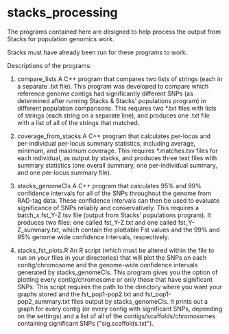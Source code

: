 stacks_processing
=================

The programs contained here are designed to help process the output from Stacks for population genomics work.

Stacks must have already been run for these programs to work. 

Descriptions of the programs:

1. compare_lists
A C++ program that compares two lists of strings (each in a separate .txt file). This program was developed to compare which reference genome contigs had significantly different SNPs (as determined after running Stacks & Stacks' populations program) in different population comparisons. This requires two *.txt files with lists of strings (each string on a separate line), and produces one .txt file with a list of all of the strings that matched.

2. coverage_from_stacks
A C++ program that calculates per-locus and per-individual per-locus summary statistics, including average, minimum, and maximum coverage. This requires *.matches.tsv files for each individual, as output by stacks, and produces three text files with summary statistics (one overall summary, one per-individual summary, and one per-locus summary file).

3. stacks_genomeCIs
A C++ program that calculates 95% and 99% confidence intervals for all of the SNPs throughout the genome from RAD-tag data. These confidence intervals can then be used to evaluate significance of SNPs reliably and conservatively. This requires a batch_x.fst_Y-Z.tsv file (output from Stacks' populations program). It produces two files: one called fst_Y-Z.txt and one called fst_Y-Z_summary.txt, which contain the plottable Fst values and the 99% and 95% genome wide confidence intervals, respectively.


4. stacks_fst_plots.R
An R script (which must be altered within the file to run on your files in your directories) that will plot the SNPs on each contig/chromosome and the genome-wide confidence intervals generated by stacks_genomeCIs. This program gives you the option of plotting every contig/chromosome or only those that have significant SNPs. This script requires the path to the directory where you want your graphs stored and the fst_pop1-pop2.txt and fst_pop1-pop2_summary.txt files output by stacks_genomeCIs. It prints out a graph for every contig (or every contig with significant SNPs, depending on the settings) and a list of all of the contigs/scaffolds/chromosomes containing significant SNPs ("sig.scaffolds.txt").
